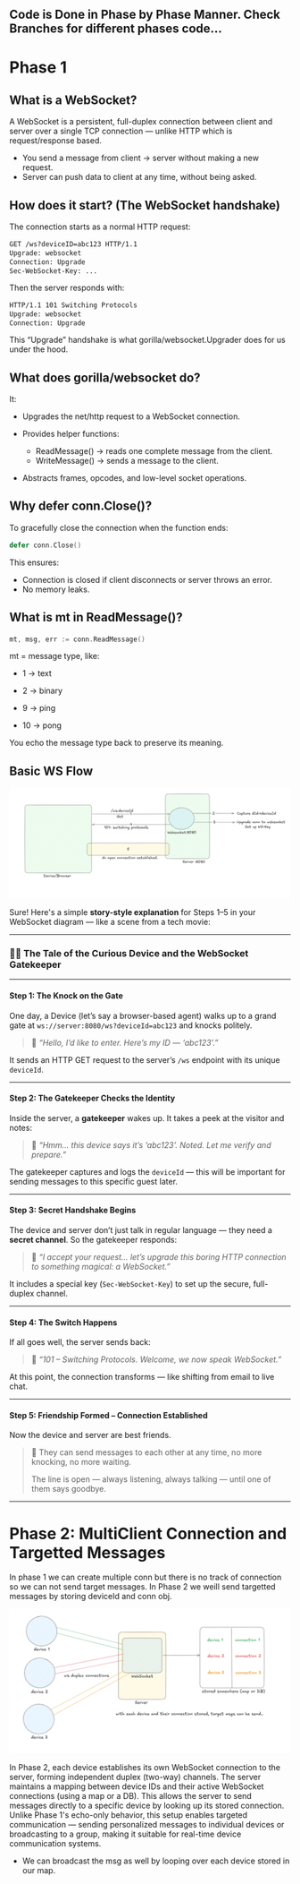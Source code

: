 ## Code is Done in Phase by Phase Manner. Check Branches for different phases code...

# Phase 1
## What is a WebSocket?
A WebSocket is a persistent, full-duplex connection between client and server over a single TCP connection — unlike HTTP which is request/response based.
-   You send a message from client → server without making a new request.
-   Server can push data to client at any time, without being asked.


## How does it start? (The WebSocket handshake)
The connection starts as a normal HTTP request:

```
GET /ws?deviceID=abc123 HTTP/1.1
Upgrade: websocket
Connection: Upgrade
Sec-WebSocket-Key: ...
```
Then the server responds with:

```
HTTP/1.1 101 Switching Protocols
Upgrade: websocket
Connection: Upgrade
```
This “Upgrade” handshake is what gorilla/websocket.Upgrader does for us under the hood.

## What does gorilla/websocket do?
It:

- Upgrades the net/http request to a WebSocket connection.

- Provides helper functions:
    -   ReadMessage() → reads one complete message from the client.
    -   WriteMessage() → sends a message to the client.

-   Abstracts frames, opcodes, and low-level socket operations.

## Why defer conn.Close()?
To gracefully close the connection when the function ends:

```go
defer conn.Close()
```
This ensures:

-   Connection is closed if client disconnects or server throws an error.
-   No memory leaks.

## What is mt in ReadMessage()?
```go
mt, msg, err := conn.ReadMessage()
```
mt = message type, like:

-   1 → text

-   2 → binary

-   9 → ping

-   10 → pong

You echo the message type back to preserve its meaning.


## Basic WS Flow

![Basic WS](ws_diagrams/basic_conn.png)

Sure! Here's a simple **story-style explanation** for Steps 1–5 in your WebSocket diagram — like a scene from a tech movie:

---

### 🧙‍♂️ **The Tale of the Curious Device and the WebSocket Gatekeeper**

---

#### **Step 1: The Knock on the Gate**

One day, a Device (let’s say a browser-based agent) walks up to a grand gate at `ws://server:8080/ws?deviceId=abc123` and knocks politely.

> 📣 *“Hello, I’d like to enter. Here’s my ID — ‘abc123’.”*

It sends an HTTP GET request to the server’s `/ws` endpoint with its unique `deviceId`.

---

#### **Step 2: The Gatekeeper Checks the Identity**

Inside the server, a **gatekeeper** wakes up. It takes a peek at the visitor and notes:

> 🤔 *“Hmm… this device says it’s ‘abc123’. Noted. Let me verify and prepare.”*

The gatekeeper captures and logs the `deviceId` — this will be important for sending messages to this specific guest later.

---

#### **Step 3: Secret Handshake Begins**

The device and server don’t just talk in regular language — they need a **secret channel**. So the gatekeeper responds:

> 🔐 *“I accept your request… let’s upgrade this boring HTTP connection to something magical: a WebSocket.”*

It includes a special key (`Sec-WebSocket-Key`) to set up the secure, full-duplex channel.

---

#### **Step 4: The Switch Happens**

If all goes well, the server sends back:

> 🧾 *“101 – Switching Protocols. Welcome, we now speak WebSocket.”*

At this point, the connection transforms — like shifting from email to live chat.

---

#### **Step 5: Friendship Formed – Connection Established**

Now the device and server are best friends.

> 🔁 They can send messages to each other at any time, no more knocking, no more waiting.
>
> The line is open — always listening, always talking — until one of them says goodbye.

---


# Phase 2: MultiClient Connection and Targetted Messages

In phase 1 we can create multiple conn but there is no track of connection so we can not send target messages. In Phase 2 we weill send targetted messages by storing deviceId and conn obj.


![MultiClient Connection](ws_diagrams/multiconnection.png)

In Phase 2, each device establishes its own WebSocket connection to the server, forming independent duplex (two-way) channels. The server maintains a mapping between device IDs and their active WebSocket connections (using a map or a DB). This allows the server to send messages directly to a specific device by looking up its stored connection. Unlike Phase 1's echo-only behavior, this setup enables targeted communication — sending personalized messages to individual devices or broadcasting to a group, making it suitable for real-time device communication systems.

-   We can broadcast the msg as well by looping over each device stored in our map.

